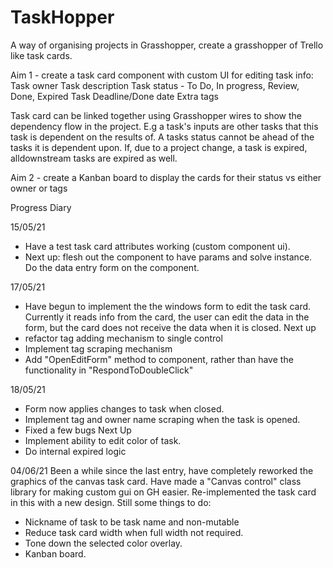 # TaskHopper
A way of organising projects in Grasshopper, create a grasshopper of Trello like task cards.

Aim 1 - create a task card component with custom UI for editing task info: 
    Task owner
    Task description
    Task status - To Do, In progress, Review, Done, Expired
    Task Deadline/Done date
    Extra tags

Task card can be linked together using Grasshopper wires to show the dependency flow in the project. 
E.g a task's inputs are other tasks that this task is dependent on the results of. A tasks status cannot be ahead of the tasks it is dependent upon. If, due to a project change, a task is expired, alldownstream tasks are expired as well. 

Aim 2 - create a Kanban board to display the cards for their status vs either owner or tags

Progress Diary

15/05/21
- Have a test task card attributes working (custom component ui).
- Next up: flesh out the component to have params and solve instance. Do the data entry form on the component.

17/05/21
- Have begun to implement the the windows form to edit the task card. Currently it reads info from the card, the user can edit the data in the form, but the card does not receive the data when it is closed.
Next up 
- refactor tag adding mechanism to single control
- Implement tag scraping mechanism
- Add "OpenEditForm" method to component, rather than have the functionality in "RespondToDoubleClick" 

18/05/21
- Form now applies changes to task when closed.
- Implement tag and owner name scraping when the task is opened.
- Fixed a few bugs
Next Up
- Implement ability to edit color of task.
- Do internal expired logic

04/06/21
Been a while since the last entry, have completely reworked the graphics of the canvas task card. Have made a "Canvas control" class library for making custom gui on GH easier. Re-implemented the task card in this with a new design. Still some things to do:
- Nickname of task to be task name and non-mutable
- Reduce task card width when full width not required.
- Tone down the selected color overlay.
- Kanban board.
